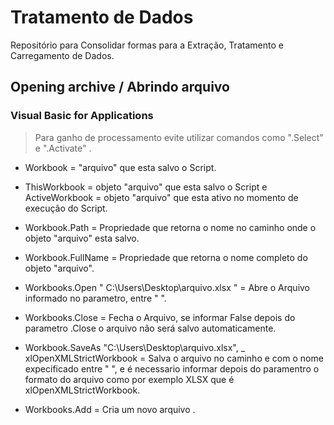 # Tratamento de Dados
Repositório para Consolidar formas para a Extração, Tratamento e Carregamento de Dados.
## Opening archive / Abrindo arquivo
### Visual Basic for Applications
> Para ganho de processamento  evite utilizar comandos como   ".Select"  e ".Activate" . 

- Workbook = "arquivo" que esta salvo o Script.

- ThisWorkbook = objeto "arquivo" que esta salvo o Script e ActiveWorkbook = objeto "arquivo" que esta ativo no momento de execução do Script.

- Workbook.Path = Propriedade que retorna o nome no caminho onde o objeto "arquivo" esta salvo.

- Workbook.FullName = Propriedade que retorna o nome completo do objeto "arquivo".

- Workbooks.Open " C:\Users\Desktop\arquivo.xlsx " = Abre o Arquivo informado no parametro, entre " ".

- Workbooks.Close = Fecha o Arquivo, se informar False depois do parametro .Close o arquivo não será salvo automaticamente.

- Workbook.SaveAs "C:\Users\Desktop\arquivo.xlsx", _
    xlOpenXMLStrictWorkbook = Salva  o arquivo no caminho e com o nome expecificado entre "  ", e  é necessario informar depois do paramentro o formato do arquivo como por exemplo XLSX que é xlOpenXMLStrictWorkbook.

- Workbooks.Add  =  Cria um novo arquivo .
